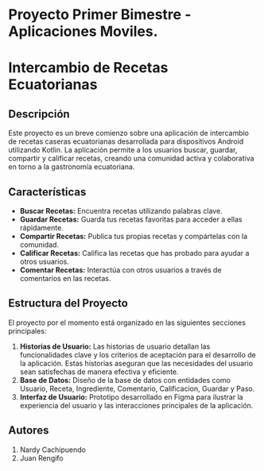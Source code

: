 # Proyecto Primer Bimestre - Aplicaciones Moviles.
# Intercambio de Recetas Ecuatorianas

## Descripción
Este proyecto es un breve comienzo sobre una aplicación de intercambio de recetas caseras ecuatorianas desarrollada para dispositivos Android utilizando Kotlin. La aplicación permite a los usuarios buscar, guardar, compartir y calificar recetas, creando una comunidad activa y colaborativa en torno a la gastronomía ecuatoriana.

## Características
- **Buscar Recetas:** Encuentra recetas utilizando palabras clave.
- **Guardar Recetas:** Guarda tus recetas favoritas para acceder a ellas rápidamente.
- **Compartir Recetas:** Publica tus propias recetas y compártelas con la comunidad.
- **Calificar Recetas:** Califica las recetas que has probado para ayudar a otros usuarios.
- **Comentar Recetas:** Interactúa con otros usuarios a través de comentarios en las recetas.

## Estructura del Proyecto
El proyecto por el momento está organizado en las siguientes secciones principales:

1.  **Historias de Usuario:** Las historias de usuario detallan las funcionalidades clave y los criterios de aceptación para el desarrollo de la aplicación. Estas historias aseguran que las necesidades del usuario sean satisfechas de manera efectiva y eficiente.
1. **Base de Datos:** Diseño de la base de datos con entidades como Usuario, Receta, Ingrediente, Comentario, Calificacion, Guardar y Paso.
2. **Interfaz de Usuario:** Prototipo desarrollado en Figma para ilustrar la experiencia del usuario y las interacciones principales de la aplicación.


## Autores
1. Nardy Cachipuendo
2. Juan Rengifo

